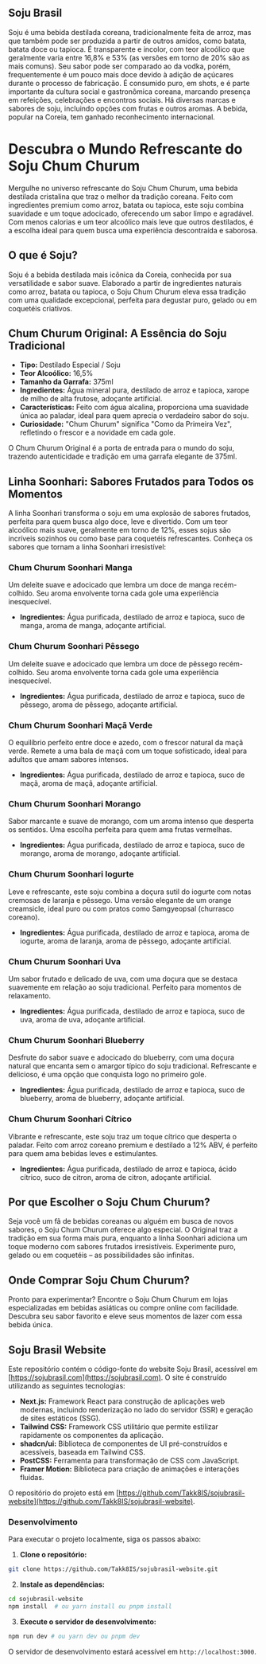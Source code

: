 ## Soju Brasil

Soju é uma bebida destilada coreana, tradicionalmente feita de arroz, mas que também pode ser produzida a partir de outros amidos, como batata, batata doce ou tapioca. É transparente e incolor, com teor alcoólico que geralmente varia entre 16,8% e 53% (as versões em torno de 20% são as mais comuns). Seu sabor pode ser comparado ao da vodka, porém, frequentemente é um pouco mais doce devido à adição de açúcares durante o processo de fabricação. É consumido puro, em shots, e é parte importante da cultura social e gastronômica coreana, marcando presença em refeições, celebrações e encontros sociais. Há diversas marcas e sabores de soju, incluindo opções com frutas e outros aromas. A bebida, popular na Coreia, tem ganhado reconhecimento internacional.

# Descubra o Mundo Refrescante do Soju Chum Churum

Mergulhe no universo refrescante do Soju Chum Churum, uma bebida destilada cristalina que traz o melhor da tradição coreana. Feito com ingredientes premium como arroz, batata ou tapioca, este soju combina suavidade e um toque adocicado, oferecendo um sabor limpo e agradável. Com menos calorias e um teor alcoólico mais leve que outros destilados, é a escolha ideal para quem busca uma experiência descontraída e saborosa.

## O que é Soju?

Soju é a bebida destilada mais icônica da Coreia, conhecida por sua versatilidade e sabor suave. Elaborado a partir de ingredientes naturais como arroz, batata ou tapioca, o Soju Chum Churum eleva essa tradição com uma qualidade excepcional, perfeita para degustar puro, gelado ou em coquetéis criativos.

## Chum Churum Original: A Essência do Soju Tradicional

- **Tipo:** Destilado Especial / Soju
- **Teor Alcoólico:** 16,5%
- **Tamanho da Garrafa:** 375ml
- **Ingredientes:** Água mineral pura, destilado de arroz e tapioca, xarope de milho de alta frutose, adoçante artificial.
- **Características:** Feito com água alcalina, proporciona uma suavidade única ao paladar, ideal para quem aprecia o verdadeiro sabor do soju.
- **Curiosidade:** "Chum Churum" significa "Como da Primeira Vez", refletindo o frescor e a novidade em cada gole.

O Chum Churum Original é a porta de entrada para o mundo do soju, trazendo autenticidade e tradição em uma garrafa elegante de 375ml.

## Linha Soonhari: Sabores Frutados para Todos os Momentos

A linha Soonhari transforma o soju em uma explosão de sabores frutados, perfeita para quem busca algo doce, leve e divertido. Com um teor alcoólico mais suave, geralmente em torno de 12%, esses sojus são incríveis sozinhos ou como base para coquetéis refrescantes. Conheça os sabores que tornam a linha Soonhari irresistível:

### Chum Churum Soonhari Manga

Um deleite suave e adocicado que lembra um doce de manga recém-colhido. Seu aroma envolvente torna cada gole uma experiência inesquecível.

- **Ingredientes:** Água purificada, destilado de arroz e tapioca, suco de manga, aroma de manga, adoçante artificial.

### Chum Churum Soonhari Pêssego

Um deleite suave e adocicado que lembra um doce de pêssego recém-colhido. Seu aroma envolvente torna cada gole uma experiência inesquecível.

- **Ingredientes:** Água purificada, destilado de arroz e tapioca, suco de pêssego, aroma de pêssego, adoçante artificial.

### Chum Churum Soonhari Maçã Verde

O equilíbrio perfeito entre doce e azedo, com o frescor natural da maçã verde. Remete a uma bala de maçã com um toque sofisticado, ideal para adultos que amam sabores intensos.

- **Ingredientes:** Água purificada, destilado de arroz e tapioca, suco de maçã, aroma de maçã, adoçante artificial.

### Chum Churum Soonhari Morango

Sabor marcante e suave de morango, com um aroma intenso que desperta os sentidos. Uma escolha perfeita para quem ama frutas vermelhas.

- **Ingredientes:** Água purificada, destilado de arroz e tapioca, suco de morango, aroma de morango, adoçante artificial.

### Chum Churum Soonhari Iogurte

Leve e refrescante, este soju combina a doçura sutil do iogurte com notas cremosas de laranja e pêssego. Uma versão elegante de um orange creamsicle, ideal puro ou com pratos como Samgyeopsal (churrasco coreano).

- **Ingredientes:** Água purificada, destilado de arroz e tapioca, aroma de iogurte, aroma de laranja, aroma de pêssego, adoçante artificial.

### Chum Churum Soonhari Uva

Um sabor frutado e delicado de uva, com uma doçura que se destaca suavemente em relação ao soju tradicional. Perfeito para momentos de relaxamento.

- **Ingredientes:** Água purificada, destilado de arroz e tapioca, suco de uva, aroma de uva, adoçante artificial.

### Chum Churum Soonhari Blueberry

Desfrute do sabor suave e adocicado do blueberry, com uma doçura natural que encanta sem o amargor típico do soju tradicional. Refrescante e delicioso, é uma opção que conquista logo no primeiro gole.

- **Ingredientes:** Água purificada, destilado de arroz e tapioca, suco de blueberry, aroma de blueberry, adoçante artificial.

### Chum Churum Soonhari Cítrico

Vibrante e refrescante, este soju traz um toque cítrico que desperta o paladar. Feito com arroz coreano premium e destilado a 12% ABV, é perfeito para quem ama bebidas leves e estimulantes.

- **Ingredientes:** Água purificada, destilado de arroz e tapioca, ácido cítrico, suco de citron, aroma de citron, adoçante artificial.

## Por que Escolher o Soju Chum Churum?

Seja você um fã de bebidas coreanas ou alguém em busca de novos sabores, o Soju Chum Churum oferece algo especial. O Original traz a tradição em sua forma mais pura, enquanto a linha Soonhari adiciona um toque moderno com sabores frutados irresistíveis. Experimente puro, gelado ou em coquetéis – as possibilidades são infinitas.

## Onde Comprar Soju Chum Churum?

Pronto para experimentar? Encontre o Soju Chum Churum em lojas especializadas em bebidas asiáticas ou compre online com facilidade. Descubra seu sabor favorito e eleve seus momentos de lazer com essa bebida única.

## Soju Brasil Website

Este repositório contém o código-fonte do website Soju Brasil, acessível em [https://sojubrasil.com](https://sojubrasil.com). O site é construído utilizando as seguintes tecnologias:

- **Next.js:** Framework React para construção de aplicações web modernas, incluindo renderização no lado do servidor (SSR) e geração de sites estáticos (SSG).
- **Tailwind CSS:** Framework CSS utilitário que permite estilizar rapidamente os componentes da aplicação.
- **shadcn/ui:** Biblioteca de componentes de UI pré-construídos e acessíveis, baseada em Tailwind CSS.
- **PostCSS:** Ferramenta para transformação de CSS com JavaScript.
- **Framer Motion:** Biblioteca para criação de animações e interações fluidas.

O repositório do projeto está em [https://github.com/Takk8IS/sojubrasil-website](https://github.com/Takk8IS/sojubrasil-website).

### Desenvolvimento

Para executar o projeto localmente, siga os passos abaixo:

1.  **Clone o repositório:**

```bash
git clone https://github.com/Takk8IS/sojubrasil-website.git
```

2.  **Instale as dependências:**

```bash
cd sojubrasil-website
npm install  # ou yarn install ou pnpm install
```

3.  **Execute o servidor de desenvolvimento:**

```bash
npm run dev # ou yarn dev ou pnpm dev
```

O servidor de desenvolvimento estará acessível em `http://localhost:3000`.
